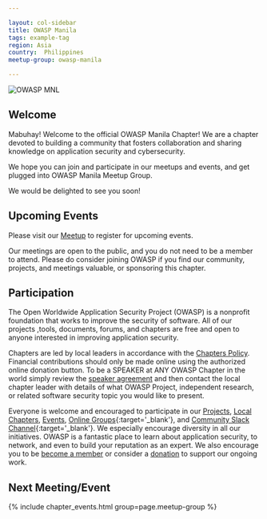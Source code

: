 ```yaml
---

layout: col-sidebar
title: OWASP Manila
tags: example-tag
region: Asia
country:  Philippines 
meetup-group: owasp-manila

---
```


![OWASP MNL](https://user-images.githubusercontent.com/55728839/127822950-7de060f8-d887-43ab-920f-62911cd7cece.png)

## Welcome

Mabuhay! Welcome to the official OWASP Manila Chapter!
We are a chapter devoted to building a community that fosters collaboration and sharing knowledge on application security and cybersecurity.

We hope you can join and participate in our meetups and events, and get plugged into OWASP Manila Meetup Group.

We would be delighted to see you soon!

## Upcoming Events

Please visit our [Meetup](https://www.meetup.com/owasp-manila/) to register for upcoming events.

Our meetings are open to the public, and you do not need to be a member to attend. Please do consider joining OWASP if you find our community, projects, and meetings valuable, or sponsoring this chapter.

## Participation
The Open Worldwide Application Security Project (OWASP) is a nonprofit foundation that works to improve the security of software. All of our projects ,tools, documents, forums, and chapters are free and open to anyone interested in improving application security. 

Chapters are led by local leaders in accordance with the [Chapters Policy](/www-policy/operational/chapters). Financial contributions should only be made online using the authorized online donation button. To be a SPEAKER at ANY OWASP Chapter in the world simply review the [speaker agreement](/www-policy/legal/speaker-agreement) and then contact the local chapter leader with details of what OWASP Project, independent research, or related software security topic you would like to present.

Everyone is welcome and encouraged to participate in our [Projects](/projects/), [Local Chapters](/chapters/), [Events](/events/), [Online Groups](https://groups.google.com/a/owasp.com/){:target='_blank'}, and [Community Slack Channel](https://owasp.slack.com/){:target='_blank'}. We especially encourage diversity in all our initiatives. OWASP is a fantastic place to learn about application security, to network, and even to build your reputation as an expert. We also encourage you to be [become a member](/membership/) or consider a [donation](/donate/) to support our ongoing work.

Next Meeting/Event 
---------------------
{% include chapter_events.html group=page.meetup-group %}


